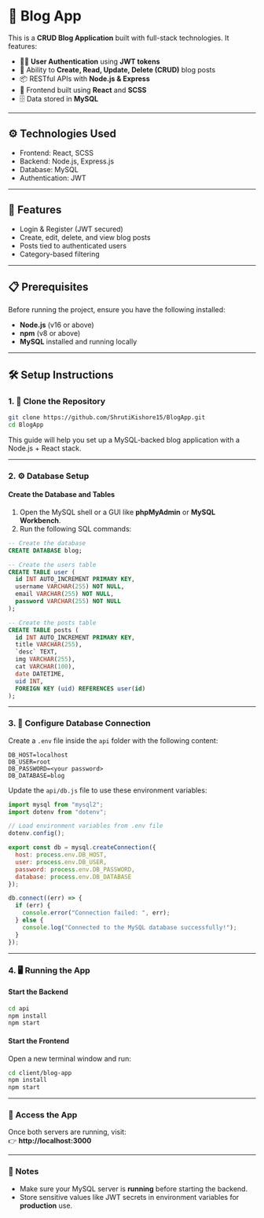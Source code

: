 # 📝 Blog App

This is a **CRUD Blog Application** built with full-stack technologies. It features:

- 🧑‍💻 **User Authentication** using **JWT tokens**
- 📝 Ability to **Create, Read, Update, Delete (CRUD)** blog posts
- 📦 RESTful APIs with **Node.js & Express**
- 💅 Frontend built using **React** and **SCSS**
- 🗄️ Data stored in **MySQL**

---

## ⚙️ Technologies Used

- Frontend: React, SCSS  
- Backend: Node.js, Express.js  
- Database: MySQL  
- Authentication: JWT  

---

## 🚀 Features

- Login & Register (JWT secured)  
- Create, edit, delete, and view blog posts  
- Posts tied to authenticated users  
- Category-based filtering  

---

## 📋 Prerequisites

Before running the project, ensure you have the following installed:

- **Node.js** (v16 or above)  
- **npm** (v8 or above)  
- **MySQL** installed and running locally  

---

## 🛠️ Setup Instructions

### 1. 📂 Clone the Repository

```bash
git clone https://github.com/ShrutiKishore15/BlogApp.git
cd BlogApp
```

This guide will help you set up a MySQL-backed blog application with a Node.js + React stack.

---

### 2. ⚙️ Database Setup

#### Create the Database and Tables

1. Open the MySQL shell or a GUI like **phpMyAdmin** or **MySQL Workbench**.  
2. Run the following SQL commands:

```sql
-- Create the database
CREATE DATABASE blog;

-- Create the users table
CREATE TABLE user (
  id INT AUTO_INCREMENT PRIMARY KEY,
  username VARCHAR(255) NOT NULL,
  email VARCHAR(255) NOT NULL,
  password VARCHAR(255) NOT NULL
);

-- Create the posts table
CREATE TABLE posts (
  id INT AUTO_INCREMENT PRIMARY KEY,
  title VARCHAR(255),
  `desc` TEXT,
  img VARCHAR(255),
  cat VARCHAR(100),
  date DATETIME,
  uid INT,
  FOREIGN KEY (uid) REFERENCES user(id)
);
```

---

### 3. 🔌 Configure Database Connection

Create a `.env` file inside the `api` folder with the following content:

```env
DB_HOST=localhost
DB_USER=root
DB_PASSWORD=<your password>
DB_DATABASE=blog
```

Update the `api/db.js` file to use these environment variables:

```js
import mysql from "mysql2";
import dotenv from "dotenv";

// Load environment variables from .env file
dotenv.config();

export const db = mysql.createConnection({
  host: process.env.DB_HOST,
  user: process.env.DB_USER,
  password: process.env.DB_PASSWORD,
  database: process.env.DB_DATABASE
});

db.connect((err) => {
  if (err) {
    console.error("Connection failed: ", err);
  } else {
    console.log("Connected to the MySQL database successfully!");
  }
});
```

---

### 4. 🖥️ Running the App

#### Start the Backend

```bash
cd api
npm install
npm start
```

#### Start the Frontend

Open a new terminal window and run:

```bash
cd client/blog-app
npm install
npm start
```

---

### 📍 Access the App

Once both servers are running, visit:  
👉 **http://localhost:3000**

---

### 📌 Notes

- Make sure your MySQL server is **running** before starting the backend.  
- Store sensitive values like JWT secrets in environment variables for **production** use.